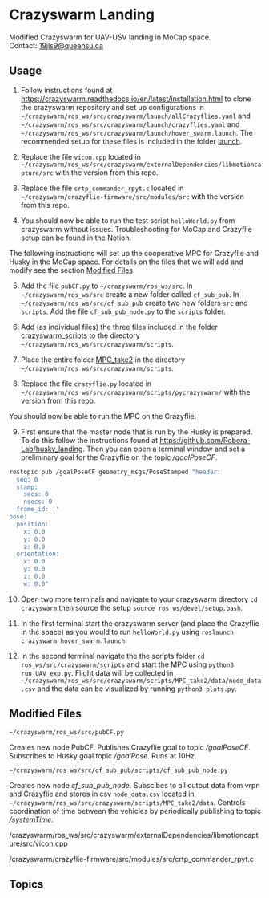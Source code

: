 # Crazyswarm Landing
Modified Crazyswarm for UAV-USV landing in MoCap space.  
Contact: 19jls9@queensu.ca

## Usage
1. Follow instructions found at https://crazyswarm.readthedocs.io/en/latest/installation.html to clone the crazyswarm repository and set up configurations in `~/crazyswarm/ros_ws/src/crazyswarm/launch/allCrazyflies.yaml` and `~/crazyswarm/ros_ws/src/crazyswarm/launch/crazyflies.yaml` and `~/crazyswarm/ros_ws/src/crazyswarm/launch/hover_swarm.launch`. The recommended setup for these files is included in the folder [launch](./launch).

2. Replace the file `vicon.cpp` located in `~/crazyswarm/ros_ws/src/crazyswarm/externalDependencies/libmotioncapture/src` with the version from this repo.

3. Replace the file `crtp_commander_rpyt.c` located in `~/crazyswarm/crazyflie-firmware/src/modules/src` with the version from this repo.

4. You should now be able to run the test script `helloWorld.py` from crazyswarm without issues. Troubleshooting for MoCap and Crazyflie setup can be found in the Notion.  
  
The following instructions will set up the cooperative MPC for Crazyflie and Husky in the MoCap space. For details on the files that we will add and modify see the section [Modified Files](#modified-files).

5. Add the file `pubCF.py` to `~/crazyswarm/ros_ws/src`. In `~/crazyswarm/ros_ws/src` create a new folder called `cf_sub_pub`. In `~/crazyswarm/ros_ws/src/cf_sub_pub` create two new folders `src` and `scripts`. Add the file `cf_sub_pub_node.py` to the `scripts` folder.

6. Add (as individual files) the three files included in the folder [crazyswarm_scripts](./crazyswarm_scripts/) to the directory `~/crazyswarm/ros_ws/src/crazyswarm/scripts`.

7. Place the entire folder [MPC_take2](./MPC_take2/) in the directory `~/crazyswarm/ros_ws/src/crazyswarm/scripts`.

8. Replace the file `crazyflie.py` located in `~/crazyswarm/ros_ws/src/crazyswarm/scripts/pycrazyswarm/` with the version from this repo.

You should now be able to run the MPC on the Crazyflie.

9. First ensure that the master node that is run by the Husky is prepared. To do this follow the instructions found at https://github.com/Robora-Lab/husky_landing. Then you can open a terminal window and set a preliminary goal for the Crazyflie on the topic */goalPoseCF*.

```bash
rostopic pub /goalPoseCF geometry_msgs/PoseStamped "header:
  seq: 0
  stamp:
    secs: 0
    nsecs: 0
  frame_id: ''
pose:
  position:
    x: 0.0
    y: 0.0
    z: 0.0
  orientation:
    x: 0.0
    y: 0.0
    z: 0.0
    w: 0.0"
```

10. Open two more terminals and navigate to your crazyswarm directory `cd crazyswarm` then source the setup `source ros_ws/devel/setup.bash`.

11. In the first terminal start the crazyswarm server (and place the Crazyflie in the space) as you would to run `helloWorld.py` using `roslaunch crazyswarm hover_swarm.launch`.

12. In the second terminal navigate the the scripts folder `cd ros_ws/src/crazyswarm/scripts` and start the MPC using `python3 run_UAV_exp.py`. Flight data will be collected in `~/crazyswarm/ros_ws/src/crazyswarm/scripts/MPC_take2/data/node_data.csv` and the data can be visualized by running `python3 plots.py`.

## Modified Files
`~/crazyswarm/ros_ws/src/pubCF.py`

Creates new node PubCF. Publishes Crazyflie goal to topic */goalPoseCF*. Subscribes to Husky goal topic */goalPose*. Runs at 10Hz.

`~/crazyswarm/ros_ws/src/cf_sub_pub/scripts/cf_sub_pub_node.py`

Creates new node *cf_sub_pub_node*. Subscibes to all output data from vrpn and Crazyflie and stores in csv `node_data.csv` located in `~/crazyswarm/ros_ws/src/crazyswarm/scripts/MPC_take2/data`. Controls coordination of time between the vehicles by periodically publishing to topic */systemTime*.


/crazyswarm/ros_ws/src/crazyswarm/externalDependencies/libmotioncapture/src/vicon.cpp

/crazyswarm/crazyflie-firmware/src/modules/src/crtp_commander_rpyt.c


## Topics
